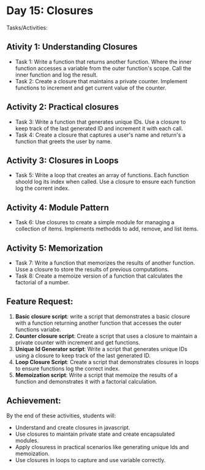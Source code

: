 # Day 15: Closures 
Tasks/Activities: 

## Ativity 1: Understanding Closures 
 - Task 1: Write a function that returns another function. Where the inner function accesses a variable from the outer function's scope. Call the inner function and log the result. 
 - Task 2: Create a closure that maintains a private counter. Implement functions to increment and get current value of the counter. 

## Activity 2: Practical closures 
 - Task 3: Write a function that generates unique IDs. Use a closure to keep track of the last generated ID and increment it with each call. 
 - Task 4: Create a closure that captures a user's name and return's a function that greets the user by name. 

## Activity 3: Closures in Loops 
 - Task 5: Write a loop that creates an array of functions. Each function shoold log its index when called. Use a closure to ensure each function log the corrent index. 

## Activity 4: Module Pattern 
 - Task 6: Use closures to create a simple module for managing a collection of items. Implements methodds to add, remove, and list items. 

## Activity 5: Memorization
 - Task 7: Write a function that memorizes the results of another function. Usse a closure to store the results of previous computations. 
 - Task 8: Create a memoize version of a function that calculates the factorial of a number. 

## Feature Request: 
 1. <b>Basic closure script</b>: write a script that demonstrates a basic closure with a function returning another function that accesses the outer functions variabe. 
 2. <b>Counter closure script</b>: Create a script that uses a closure to maintain a private counter with increment and get functions. 
 3. <b>Unique Id Generator script</b>: Write a script that generates unique IDs using a closure to keep track of the last generated ID. 
 4. <b>Loop Closure Script</b>: Create a script that demonstrates closures in loops to ensure functions log the correct index. 
 5. <b>Memoization script</b>: Write a script that memoize the results of a function and demonstrates it with a factorial calculation. 

## Achievement: 
By the end of these activities, students will: 
 - Understand and create closures in javascript. 
 - Use closures to maintain private state and create encapsulated modules. 
 - Apply closuress in practical scenarios like generating unique Ids and memoization. 
 - Use closures in loops to capture and use variable correctly.